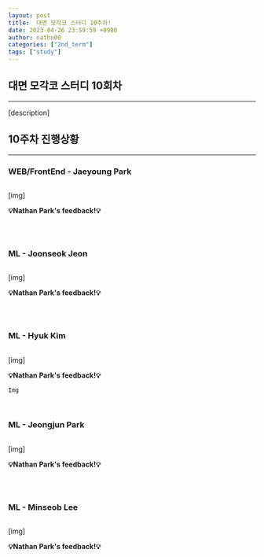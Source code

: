 ```yaml
---
layout: post
title:  대면 모각코 스터디 10주차!
date: 2023-04-26 23:59:59 +0900
author: nathn00
categories: ["2nd_term"]
tags: ["study"]
---
```


## 대면 모각코 스터디 10회차

---

[description]

## 10주차 진행상황

---

### WEB/FrontEnd - Jaeyoung Park

```text
```

[img]

**💡Nathan Park's feedback!💡**
```text
 ```

<br>

### ML - Joonseok Jeon

```text
```

[img]

**💡Nathan Park's feedback!💡**
```text
 ```

<br>

### ML - Hyuk Kim

```text
```

[img]

**💡Nathan Park's feedback!💡**
```text
Img
 ```
<br>

### ML - Jeongjun Park

```text
```

[img]

**💡Nathan Park's feedback!💡**

```text
 ```

<br>

### ML - Minseob Lee

```text
```
[img]


**💡Nathan Park's feedback!💡**
```text
 ```

